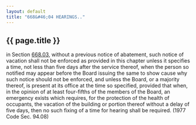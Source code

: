 ```yaml
---
layout: default 
title: "668&#46;04 HEARINGS.."
---
```


{{ page.title }}
----------------
in Section [668.03](37312874.html), without a previous notice of
abatement, such notice of vacation shall not be enforced as provided in
this chapter unless it specifies a time, not less than five days after
the service thereof, when the person so notified may appear before the
Board issuing the same to show cause why such notice should not be
enforced, and unless the Board, or a majority thereof, is present at its
office at the time so specified, provided that when, in the opinion of
at least four-fifths of the members of the Board, an emergency exists
which requires, for the protection of the health of occupants, the
vacation of the building or portion thereof without a delay of five
days, then no such fixing of a time for hearing shall be required. (1977
Code Sec. 94.08)
